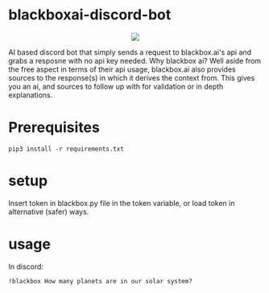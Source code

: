 # blackboxai-discord-bot

<p align="center"><img src="https://imgur.com/a/rshtWcK"></p>

AI based discord bot that simply sends a request to blackbox.ai's api and grabs a resposne with no api key needed.
Why blackbox ai? Well aside from the free aspect in terms of their api usage, blackbox.ai also provides sources to the response(s) in which it derives the context from. This gives you an ai, and sources to follow up with for validation or in depth explanations.

# Prerequisites
```
pip3 install -r requirements.txt
```

# setup
Insert token in blackbox.py file in the token variable, or load token in alternative (safer) ways.

# usage
In discord:
```
!blackbox How many planets are in our solar system?
```